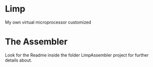 # Limp

My own virtual microprocessor customized

# The Assembler

Look for the Readme inside the folder LimpAssembler project for further details about.
